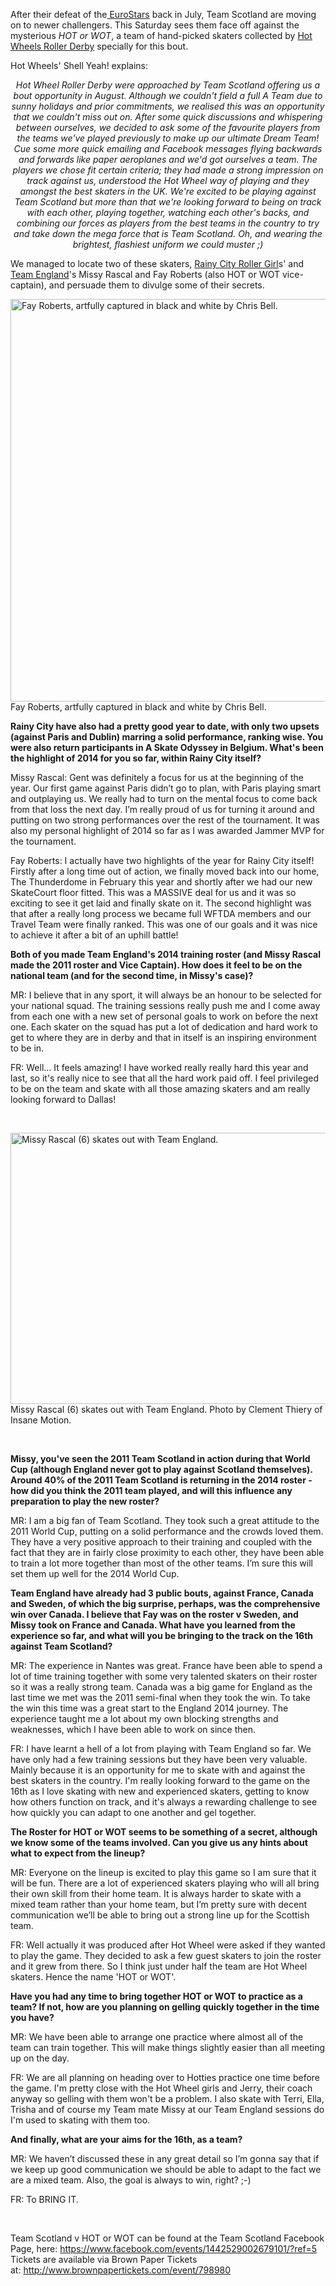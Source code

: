 <html><body><p>After their defeat of the<a href="https://www.scottishrollerderbyblog.com/2014/07/03/team-scotland-v-euro-stars-this-saturday/"> EuroStars</a> back in July, Team Scotland are moving on to newer challengers. This Saturday sees them face off against the mysterious <em>HOT or WOT</em>, a team of hand-picked skaters collected by <a href="https://www.facebook.com/HotWheelRollerDerby">Hot Wheels Roller Derby</a> specially for this bout.

Hot Wheels' Shell Yeah! explains:
</p><p style="text-align:center;"><em>Hot Wheel Roller Derby were approached by Team Scotland offering us a bout
opportunity in August. Although we couldn't field a full A Team due
to sunny holidays and prior commitments, we realised this was an
opportunity that we couldn't miss out on. After some quick discussions and
whispering between ourselves, we decided to ask some of the favourite
players from the teams we've played previously to make up our ultimate
Dream Team! Cue some more quick emailing and Facebook messages flying
backwards and forwards like paper aeroplanes and we'd got ourselves a
team. The players we chose fit certain criteria; they had made a strong
impression on track against us, understood the Hot Wheel way of playing
and they amongst the best skaters in the UK.
We're excited to be playing against Team Scotland but more than that we're
looking forward to being on track with each other, playing together,
watching each other's backs, and combining our forces as players from the
best teams in the country to try and take down the mega force that is Team
Scotland. Oh, and wearing the brightest, flashiest uniform we could muster
;)</em></p>

We managed to locate two of these skaters, <a href="http://www.rcrg.co.uk/">Rainy City Roller Girl</a>s' and <a href="https://www.facebook.com/teamenglandrollerderby">Team England</a>'s Missy Rascal and Fay Roberts (also HOT or WOT vice-captain), and persuade them to divulge some of their secrets.

<a href="/2014/08/fayroberts.jpeg"><img class="wp-image-3575 size-full" src="http://www.scottishrollerderbyblog.com/2014/08/fayroberts.jpeg" alt="Fay Roberts, artfully captured in black and white by Chris Bell." width="644" height="644"></a> Fay Roberts, artfully captured in black and white by Chris Bell.

<strong>Rainy City have also had a pretty good year to date, with only two upsets (against Paris and Dublin) marring a solid performance, ranking wise. You were also return participants in A Skate Odyssey in Belgium. What's been the highlight of 2014 for you so far, within Rainy City itself?</strong>

Missy Rascal: Gent was definitely a focus for us at the beginning of the year. Our first game against Paris didn’t go to plan, with Paris playing smart and outplaying us. We really had to turn on the mental focus to come back from that loss the next day. I’m really proud of us for turning it around and putting on two strong performances over the rest of the tournament. It was also my personal highlight of 2014 so far as I was awarded Jammer MVP for the tournament.

Fay Roberts: I actually have two highlights of the year for Rainy City itself! Firstly after a long time out of action, we finally moved back into our home, The Thunderdome in February this year and shortly after we had our new SkateCourt floor fitted. This was a MASSIVE deal for us and it was so exciting to see it get laid and finally skate on it. The second highlight was that after a really long process we became full WFTDA members and our Travel Team were finally ranked. This was one of our goals and it was nice to achieve it after a bit of an uphill battle!

<strong>Both of you made Team England's 2014 training roster (and Missy Rascal made the 2011 roster and Vice Captain). How does it feel to be on the national team (and for the second time, in Missy's case)?</strong>

MR: I believe that in any sport, it will always be an honour to be selected for your national squad. The training sessions really push me and I come away from each one with a new set of personal goals to work on before the next one. Each skater on the squad has put a lot of dedication and hard work to get to where they are in derby and that in itself is an inspiring environment to be in.

FR: Well... It feels amazing! I have worked really really hard this year and last, so it's really nice to see that all the hard work paid off. I feel privileged to be on the team and skate with all those amazing skaters and am really looking forward to Dallas!

 

<a href="/2014/08/missyte2.png"><img class="wp-image-3580 size-full" src="/2014/08/missyte2.png" alt="Missy Rascal (6) skates out with Team England." width="640" height="434"></a> Missy Rascal (6) skates out with Team England. Photo by Clement Thiery of Insane Motion.

 

<strong>Missy, you've seen the 2011 Team Scotland in action during that World Cup (although England never got to play against Scotland themselves). Around 40% of the 2011 Team Scotland is returning in the 2014 roster - how did you think the 2011 team played, and will this influence any preparation to play the new roster?</strong>

MR: I am a big fan of Team Scotland. They took such a great attitude to the 2011 World Cup, putting on a solid performance and the crowds loved them. They have a very positive approach to their training and coupled with the fact that they are in fairly close proximity to each other, they have been able to train a lot more together than most of the other teams. I’m sure this will set them up well for the 2014 World Cup.

<strong>Team England have already had 3 public bouts, against France, Canada and Sweden, of which the big surprise, perhaps, was the comprehensive win over Canada. I believe that Fay was on the roster v Sweden, and Missy took on France and Canada. What have you learned from the experience so far, and what will you be bringing to the track on the 16th against Team Scotland?</strong>

MR: The experience in Nantes was great. France have been able to spend a lot of time training together with some very talented skaters on their roster so it was a really strong team. Canada was a big game for England as the last time we met was the 2011 semi-final when they took the win. To take the win this time was a great start to the England 2014 journey. The experience taught me a lot about my own blocking strengths and weaknesses, which I have been able to work on since then.

FR: I have learnt a hell of a lot from playing with Team England so far. We have only had a few training sessions but they have been very valuable. Mainly because it is an opportunity for me to skate with and against the best skaters in the country. I'm really looking forward to the game on the 16th as I love skating with new and experienced skaters, getting to know how others function on track, and it's always a rewarding challenge to see how quickly you can adapt to one another and gel together.

<strong>The Roster for HOT or WOT seems to be something of a secret, although we know some of the teams involved. Can you give us any hints about what to expect from the lineup?</strong>

MR: Everyone on the lineup is excited to play this game so I am sure that it will be fun. There are a lot of experienced skaters playing who will all bring their own skill from their home team. It is always harder to skate with a mixed team rather than your home team, but I’m pretty sure with decent communication we’ll be able to bring out a strong line up for the Scottish team.

FR: Well actually it was produced after Hot Wheel were asked if they wanted to play the game. They decided to ask a few guest skaters to join the roster and it grew from there. So I think just under half the team are Hot Wheel skaters. Hence the name 'HOT or WOT'.

<strong>Have you had any time to bring together HOT or WOT to practice as a team? If not, how are you planning on gelling quickly together in the time you have?</strong>

MR: We have been able to arrange one practice where almost all of the team can train together. This will make things slightly easier than all meeting up on the day.

FR: We are all planning on heading over to Hotties practice one time before the game. I'm pretty close with the Hot Wheel girls and Jerry, their coach anyway so gelling with them won't be a problem. I also skate with Terri, Ella, Trisha and of course my Team mate Missy at our Team England sessions do I'm used to skating with them too.

<strong>And finally, what are your aims for the 16th, as a team?</strong>

MR: We haven’t discussed these in any great detail so I’m gonna say that if we keep up good communication we should be able to adapt to the fact we are a mixed team. Also, the goal is always to win, right? ;-)

FR: To BRING IT.

 

Team Scotland v HOT or WOT can be found at the Team Scotland Facebook Page, here: <a href="https://www.facebook.com/events/1442529002679101/?ref=5">https://www.facebook.com/events/1442529002679101/?ref=5</a>
Tickets are available via Brown Paper Tickets at: <a href="http://www.brownpapertickets.com/event/798980">http://www.brownpapertickets.com/event/798980</a></body></html>
